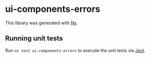 # ui-components-errors

This library was generated with [Nx](https://nx.dev).

## Running unit tests

Run `nx test ui-components-errors` to execute the unit tests via [Jest](https://jestjs.io).
